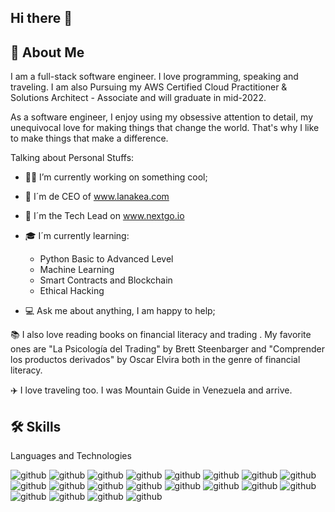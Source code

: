 ## Hi there 👋


## 🚀 About Me
I am a full-stack software engineer. I love programming, speaking and traveling. I am also Pursuing my AWS Certified Cloud Practitioner & Solutions Architect - Associate and will graduate in mid-2022.

As a software engineer, I enjoy using my obsessive attention to detail, my unequivocal love for making things that change the world. That's why I like to make things that make a difference.

Talking about Personal Stuffs:

- 👨‍💻 I’m currently working on something cool;

- 🥇 I´m de CEO of www.lanakea.com

-  🥈 I´m the Tech Lead on www.nextgo.io

- 🎓 I´m currently learning: 
     - Python Basic to Advanced Level
     - Machine Learning
     - Smart Contracts and Blockchain
     - Ethical Hacking
     
- 💻 Ask me about anything, I am happy to help; 

📚 I also love reading books on financial literacy and trading . My favorite ones are "La Psicología del Trading" by Brett Steenbarger and "Comprender los productos derivados" by Oscar Elvira both in the genre of financial literacy.

✈️ I love traveling too. I was Mountain Guide in Venezuela and arrive.

## 🛠️ Skills

Languages and Technologies

![github](https://img.shields.io/badge/Html5-critical?style=for-the-badge&logo=Html5&logoColor=white) 
![github](https://img.shields.io/badge/Css3-blue?style=for-the-badge&logo=Css3&logoColor=white)
![github](https://img.shields.io/badge/Javascript-000000?style=for-the-badge&logo=Javascript&logoColor=white)
![github](https://img.shields.io/badge/Csharp-success?style=for-the-badge&logo=Csharp&logoColor=white)
![github](https://img.shields.io/badge/Python-000000?style=for-the-badge&logo=Python&logoColor=white)
![github](https://img.shields.io/badge/Java-orange?style=for-the-badge&logo=Java&logoColor=white)
![github](https://img.shields.io/badge/Php-blueviolet?style=for-the-badge&logo=Php&logoColor=white)
![github](https://img.shields.io/badge/Go-blue?style=for-the-badge&logo=Go&logoColor=white)
![github](https://img.shields.io/badge/React-000000?style=for-the-badge&logo=React&logoColor=white)
![github](https://img.shields.io/badge/Bootstrap-blueviolet?style=for-the-badge&logo=Bootstrap&logoColor=white)
![github](https://img.shields.io/badge/Github-000000?style=for-the-badge&logo=Github&logoColor=white)
![github](https://img.shields.io/badge/Aws-critical?style=for-the-badge&logo=Aws&logoColor=white)
![github](https://img.shields.io/badge/Firebase-blue?style=for-the-badge&logo=Firebase&logoColor=yellow)
![github](https://img.shields.io/badge/Apache-red?style=for-the-badge&logo=Apache&logoColor=white)
![github](https://img.shields.io/badge/Docker-blue?style=for-the-badge&logo=Docker&logoColor=white)
![github](https://img.shields.io/badge/Mysql-000000?style=for-the-badge&logo=Mysql&logoColor=white)
![github](https://img.shields.io/badge/Sqlserver-yellow?style=for-the-badge&logo=Sqlserver&logoColor=white)
![github](https://img.shields.io/badge/.Net-blueviolet?style=for-the-badge&logo=.Net&logoColor=white)
![github](https://img.shields.io/badge/Solidity-000000?style=for-the-badge&logo=Solidity&logoColor=white)
![github](https://img.shields.io/badge/Blockchain-yellowfreen?style=for-the-badge&logo=Blockchain&logoColor=white)

<!--
**eduardoweb/eduardoweb** is a ✨ _special_ ✨ repository because its `README.md` (this file) appears on your GitHub profile.

Here are some ideas to get you started:

- 🔭 I’m currently working on ...
- 🌱 I’m currently learning ...
- 👯 I’m looking to collaborate on ...
- 🤔 I’m looking for help with ...
- 💬 Ask me about ...
- 📫 How to reach me: ...
- 😄 Pronouns: ...
- ⚡ Fun fact: ...
-->
